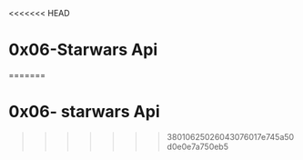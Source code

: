 <<<<<<< HEAD
# 0x06-Starwars Api
=======
# 0x06- starwars Api

>>>>>>> 38010625026043076017e745a50d0e0e7a750eb5
